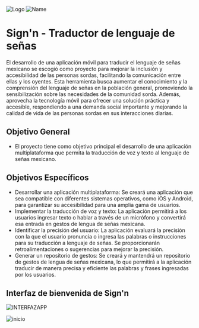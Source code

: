![Logo](https://i.imgur.com/gLOEP0l.png) ![Name](https://p84.cooltext.com/Rendered/Cool%20Text%20-%20Signn%20459342539610000.png)

# Sign'n - Traductor de lenguaje de señas

El desarrollo de una aplicación móvil para traducir el lenguaje de señas mexicano se escogió como proyecto para mejorar la inclusión y accesibilidad de las personas sordas, facilitando la comunicación entre ellas y los oyentes. Esta herramienta busca aumentar el conocimiento y la comprensión del lenguaje de señas en la población general, promoviendo la sensibilización sobre las necesidades de la comunidad sorda. Además, aprovecha la tecnología móvil para ofrecer una solución práctica y accesible, respondiendo a una demanda social importante y mejorando la calidad de vida de las personas sordas en sus interacciones diarias.

## Objetivo General
* El proyecto tiene como objetivo principal el desarrollo de una aplicación multiplataforma que permita la traducción de voz y texto al lenguaje de señas mexicano. 

## Objetivos Específicos
* Desarrollar una aplicación multiplataforma: Se creará una aplicación que sea compatible con diferentes sistemas operativos, como iOS y Android, para garantizar su accesibilidad para una amplia gama de usuarios.
* Implementar la traducción de voz y texto: La aplicación permitirá a los usuarios ingresar texto o hablar a través de un micrófono y convertirá esa entrada en gestos de lengua de señas mexicana.
* Identificar la precisión del usuario: La aplicación evaluará la precisión con la que el usuario pronuncia o ingresa las palabras o instrucciones para su traducción a lenguaje de señas. Se proporcionarán retroalimentaciones o sugerencias para mejorar la precisión.
* Generar un repositorio de gestos: Se creará y mantendrá un repositorio de gestos de lengua de señas mexicana, lo que permitirá a la aplicación traducir de manera precisa y eficiente las palabras y frases ingresadas por los usuarios.

## Interfaz de bienvenida de Sign'n

![INTERFAZAPP](https://i.imgur.com/IZkhAuH.jpeg)

![inicio](https://i.imgur.com/ToWZgml.png)


